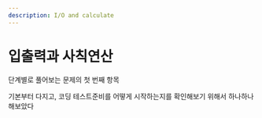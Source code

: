 ```yaml
---
description: I/O and calculate
---
```


# 입출력과 사칙연산

단계별로 풀어보는 문제의 첫 번째 항목

기본부터 다지고, 코딩 테스트준비를 어떻게 시작하는지를 확인해보기 위해서 하나하나 해보았다



